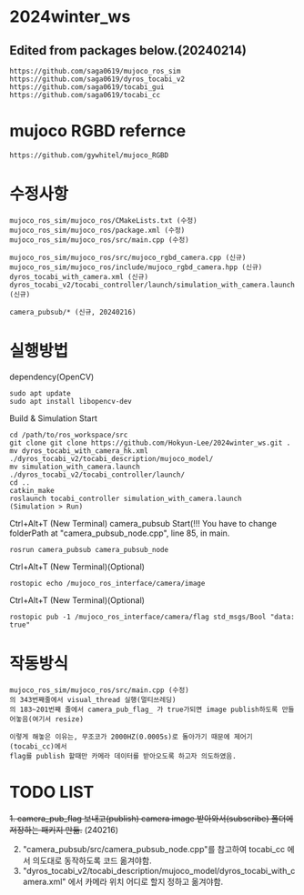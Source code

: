 # 2024winter_ws

## Edited from packages below.(20240214)
```
https://github.com/saga0619/mujoco_ros_sim
https://github.com/saga0619/dyros_tocabi_v2
https://github.com/saga0619/tocabi_gui
https://github.com/saga0619/tocabi_cc
```

# mujoco RGBD refernce
```
https://github.com/gywhitel/mujoco_RGBD
```

# 수정사항
```
mujoco_ros_sim/mujoco_ros/CMakeLists.txt (수정)
mujoco_ros_sim/mujoco_ros/package.xml (수정)
mujoco_ros_sim/mujoco_ros/src/main.cpp (수정)

mujoco_ros_sim/mujoco_ros/src/mujoco_rgbd_camera.cpp (신규)
mujoco_ros_sim/mujoco_ros/include/mujoco_rgbd_camera.hpp (신규)
dyros_tocabi_with_camera.xml (신규)
dyros_tocabi_v2/tocabi_controller/launch/simulation_with_camera.launch (신규)

camera_pubsub/* (신규, 20240216)
```

# 실행방법
dependency(OpenCV)
```
sudo apt update
sudo apt install libopencv-dev
```

Build & Simulation Start
```
cd /path/to/ros_workspace/src
git clone git clone https://github.com/Hokyun-Lee/2024winter_ws.git .
mv dyros_tocabi_with_camera_hk.xml ./dyros_tocabi_v2/tocabi_description/mujoco_model/
mv simulation_with_camera.launch ./dyros_tocabi_v2/tocabi_controller/launch/
cd ..
catkin_make
roslaunch tocabi_controller simulation_with_camera.launch
(Simulation > Run)
```
Ctrl+Alt+T (New Terminal)
camera_pubsub Start(!!! You have to change folderPath at "camera_pubsub_node.cpp", line 85, in main.
```
rosrun camera_pubsub camera_pubsub_node
```


Ctrl+Alt+T (New Terminal)(Optional)
```
rostopic echo /mujoco_ros_interface/camera/image
```
Ctrl+Alt+T (New Terminal)(Optional)
```
rostopic pub -1 /mujoco_ros_interface/camera/flag std_msgs/Bool "data: true" 
```
# 작동방식
```
mujoco_ros_sim/mujoco_ros/src/main.cpp (수정)
의 343번째줄에서 visual_thread 실행(멀티쓰레딩)
의 183~201번째 줄에서 camera_pub_flag_ 가 true가되면 image publish하도록 만들어놓음(여기서 resize)

이렇게 해놓은 이유는, 무조코가 2000HZ(0.0005s)로 돌아가기 때문에 제어기(tocabi_cc)에서
flag를 publish 할때만 카메라 데이터를 받아오도록 하고자 의도하였음.
```

# TODO LIST
~~1. camera_pub_flag 보내고(publish) camera image 받아와서(subscribe) 폴더에 저장하는 패키지 만듦.~~ (240216)

2. "camera_pubsub/src/camera_pubsub_node.cpp"를 참고하여 tocabi_cc 에서 의도대로 동작하도록 코드 옮겨야함.
3. "dyros_tocabi_v2/tocabi_description/mujoco_model/dyros_tocabi_with_camera.xml" 에서 카메라 위치 어디로 할지 정하고 옮겨야함.



